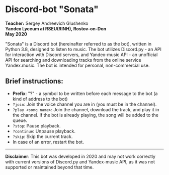 # Discord-bot "Sonata"

**Teacher:** Sergey Andreevich Glushenko  
**Yandex Lyceum at RSEU(RINH), Rostov-on-Don**  
**May 2020**

"Sonata" is a Discord bot (hereinafter referred to as the bot), written in Python 3.8, designed to listen to music. The bot utilizes Discord.py - an API for interaction with Discord servers, and Yandex-music API - an unofficial API for searching and downloading tracks from the online service Yandex.music. The bot is intended for personal, non-commercial use.

## Brief instructions:
- **Prefix**: "?" - a symbol to be written before each message to the bot (a kind of address to the bot)
- `?join`: Join the voice channel you are in (you must be in the channel).
- `?play <song name>`: Join the channel, download the track, and play it in the channel. If the bot is already playing, the song will be added to the queue.
- `?stop`: Pause playback.
- `?continue`: Unpause playback.
- `?skip`: Skip the current track.
- In case of an error, restart the bot.

---

**Disclaimer**: This bot was developed in 2020 and may not work correctly with current versions of Discord.py and Yandex-music API, as it was not supported or maintained beyond that time.
